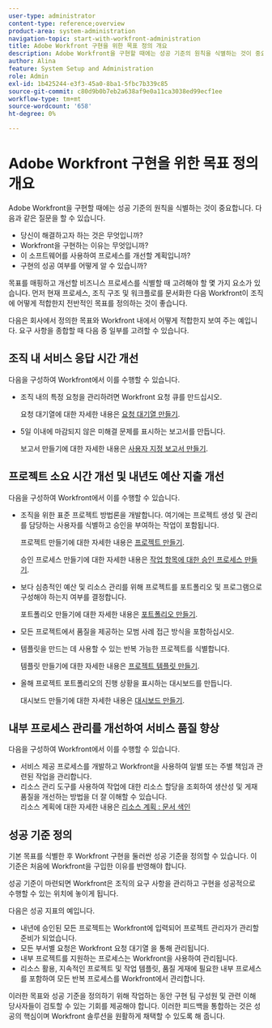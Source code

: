 ```yaml
---
user-type: administrator
content-type: reference;overview
product-area: system-administration
navigation-topic: start-with-workfront-administration
title: Adobe Workfront 구현을 위한 목표 정의 개요
description: Adobe Workfront을 구현할 때에는 성공 기준의 원칙을 식별하는 것이 중요합니다. 먼저 현재 프로세스, 조직 구조 및 워크플로를 문서화한 다음 Workfront이 조직에 어떻게 적합한지 전반적인 목표를 정의하는 것이 좋습니다.
author: Alina
feature: System Setup and Administration
role: Admin
exl-id: 1b425244-e3f3-45a0-8ba1-5fbc7b339c85
source-git-commit: c80d9b0b7eb2a638af9e0a11ca3038ed99ecf1ee
workflow-type: tm+mt
source-wordcount: '658'
ht-degree: 0%

---
```


# Adobe Workfront 구현을 위한 목표 정의 개요

<!--Audited: 12/2023-->

Adobe Workfront을 구현할 때에는 성공 기준의 원칙을 식별하는 것이 중요합니다. 다음과 같은 질문을 할 수 있습니다.

* 당신이 해결하고자 하는 것은 무엇입니까?
* Workfront을 구현하는 이유는 무엇입니까?
* 이 소프트웨어를 사용하여 프로세스를 개선할 계획입니까?
* 구현의 성공 여부를 어떻게 알 수 있습니까?

목표를 매핑하고 개선할 비즈니스 프로세스를 식별할 때 고려해야 할 몇 가지 요소가 있습니다. 먼저 현재 프로세스, 조직 구조 및 워크플로를 문서화한 다음 Workfront이 조직에 어떻게 적합한지 전반적인 목표를 정의하는 것이 좋습니다.

다음은 회사에서 정의한 목표와 Workfront 내에서 어떻게 적합한지 보여 주는 예입니다. 요구 사항을 종합할 때 다음 중 일부를 고려할 수 있습니다.

## 조직 내 서비스 응답 시간 개선

다음을 구성하여 Workfront에서 이를 수행할 수 있습니다.

* 조직 내의 특정 요청을 관리하려면 Workfront 요청 큐를 만드십시오.

  요청 대기열에 대한 자세한 내용은 [요청 대기열 만들기](../../manage-work/requests/create-and-manage-request-queues/create-request-queue.md).

* 5일 이내에 마감되지 않은 미해결 문제를 표시하는 보고서를 만듭니다.

  보고서 만들기에 대한 자세한 내용은 [사용자 지정 보고서 만들기](../../reports-and-dashboards/reports/creating-and-managing-reports/create-custom-report.md).

## 프로젝트 소요 시간 개선 및 내년도 예산 지출 개선

다음을 구성하여 Workfront에서 이를 수행할 수 있습니다.

* 조직을 위한 표준 프로젝트 방법론을 개발합니다. 여기에는 프로젝트 생성 및 관리를 담당하는 사용자를 식별하고 승인을 부여하는 작업이 포함됩니다.

  프로젝트 만들기에 대한 자세한 내용은 [프로젝트 만들기](../../manage-work/projects/create-projects/create-project.md).

  승인 프로세스 만들기에 대한 자세한 내용은 [작업 항목에 대한 승인 프로세스 만들기](../../administration-and-setup/customize-workfront/configure-approval-milestone-processes/create-approval-processes.md).

* 보다 심층적인 예산 및 리소스 관리를 위해 프로젝트를 포트폴리오 및 프로그램으로 구성해야 하는지 여부를 결정합니다.

  포트폴리오 만들기에 대한 자세한 내용은 [포트폴리오 만들기](../../manage-work/portfolios/create-and-manage-portfolios/create-portfolios.md).

* 모든 프로젝트에서 품질을 제공하는 모범 사례 접근 방식을 포함하십시오.
* 템플릿을 만드는 데 사용할 수 있는 반복 가능한 프로젝트를 식별합니다.

  템플릿 만들기에 대한 자세한 내용은 [프로젝트 템플릿 만들기](../../manage-work/projects/create-and-manage-templates/create-template.md).

* 올해 프로젝트 포트폴리오의 진행 상황을 표시하는 대시보드를 만듭니다.

  대시보드 만들기에 대한 자세한 내용은 [대시보드 만들기](../../reports-and-dashboards/dashboards/creating-and-managing-dashboards/create-dashboard.md).

## 내부 프로세스 관리를 개선하여 서비스 품질 향상

다음을 구성하여 Workfront에서 이를 수행할 수 있습니다.

* 서비스 제공 프로세스를 개발하고 Workfront을 사용하여 일별 또는 주별 책임과 관련된 작업을 관리합니다.
* 리소스 관리 도구를 사용하여 작업에 대한 리소스 할당을 조회하여 생산성 및 게재 품질을 개선하는 방법을 더 잘 이해할 수 있습니다.\
  리소스 계획에 대한 자세한 내용은 [리소스 계획 : 문서 색인](../../resource-mgmt/resource-planning/resource-planning-overview.md)

## 성공 기준 정의

기본 목표를 식별한 후 Workfront 구현을 둘러싼 성공 기준을 정의할 수 있습니다. 이 기준은 처음에 Workfront을 구입한 이유를 반영해야 합니다.

성공 기준이 마련되면 Workfront은 조직의 요구 사항을 관리하고 구현을 성공적으로 수행할 수 있는 위치에 놓이게 됩니다.

다음은 성공 지표의 예입니다.

* 내년에 승인된 모든 프로젝트는 Workfront에 입력되어 프로젝트 관리자가 관리할 준비가 되었습니다.
* 모든 부서별 요청은 Workfront 요청 대기열 을 통해 관리됩니다.
* 내부 프로젝트를 지원하는 프로세스는 Workfront을 사용하여 관리됩니다.
* 리소스 활용, 지속적인 프로젝트 및 작업 템플릿, 품질 게재에 필요한 내부 프로세스를 포함하여 모든 반복 프로세스를 Workfront에서 관리합니다.

이러한 목표와 성공 기준을 정의하기 위해 작업하는 동안 구현 팀 구성원 및 관련 이해 당사자들이 검토할 수 있는 기회를 제공해야 합니다. 이러한 피드백을 통합하는 것은 성공의 핵심이며 Workfront 솔루션을 원활하게 채택할 수 있도록 해 줍니다.
